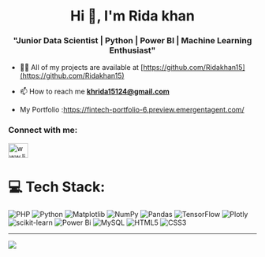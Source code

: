 <h1 align="center">Hi 👋, I'm Rida khan</h1>
<h3 align="center">"Junior Data Scientist | Python | Power BI | Machine Learning Enthusiast"</h3>

- 👨‍💻 All of my projects are available at [https://github.com/Ridakhan15](https://github.com/Ridakhan15)

- 📫 How to reach me **khrida15124@gmail.com**
- My Portfolio :https://fintech-portfolio-6.preview.emergentagent.com/


<h3 align="left">Connect with me:</h3>
<p align="left">
<a href="https://www.linkedin.com/in/khrida15/" target="blank"><img align="center" src="https://raw.githubusercontent.com/rahuldkjain/github-profile-readme-generator/master/src/images/icons/Social/linked-in-alt.svg" alt="www.linkedin.com/in/khrida15" height="30" width="40" /></a>
</p>

 

# 💻 Tech Stack:
![PHP](https://img.shields.io/badge/php-%23777BB4.svg?style=for-the-badge&logo=php&logoColor=white) ![Python](https://img.shields.io/badge/python-3670A0?style=for-the-badge&logo=python&logoColor=ffdd54) ![Matplotlib](https://img.shields.io/badge/Matplotlib-%23ffffff.svg?style=for-the-badge&logo=Matplotlib&logoColor=black) ![NumPy](https://img.shields.io/badge/numpy-%23013243.svg?style=for-the-badge&logo=numpy&logoColor=white) ![Pandas](https://img.shields.io/badge/pandas-%23150458.svg?style=for-the-badge&logo=pandas&logoColor=white) ![TensorFlow](https://img.shields.io/badge/TensorFlow-%23FF6F00.svg?style=for-the-badge&logo=TensorFlow&logoColor=white) ![Plotly](https://img.shields.io/badge/Plotly-%233F4F75.svg?style=for-the-badge&logo=plotly&logoColor=white) ![scikit-learn](https://img.shields.io/badge/scikit--learn-%23F7931E.svg?style=for-the-badge&logo=scikit-learn&logoColor=white) ![Power Bi](https://img.shields.io/badge/power_bi-F2C811?style=for-the-badge&logo=powerbi&logoColor=black) ![MySQL](https://img.shields.io/badge/mysql-4479A1.svg?style=for-the-badge&logo=mysql&logoColor=white) ![HTML5](https://img.shields.io/badge/html5-%23E34F26.svg?style=for-the-badge&logo=html5&logoColor=white) ![CSS3](https://img.shields.io/badge/css3-%231572B6.svg?style=for-the-badge&logo=css3&logoColor=white) 

---
[![](https://visitcount.itsvg.in/api?id=Ridakhan15&icon=0&color=0)](https://visitcount.itsvg.in)

<!-- Proudly created with GPRM ( https://gprm.itsvg.in ) -->
